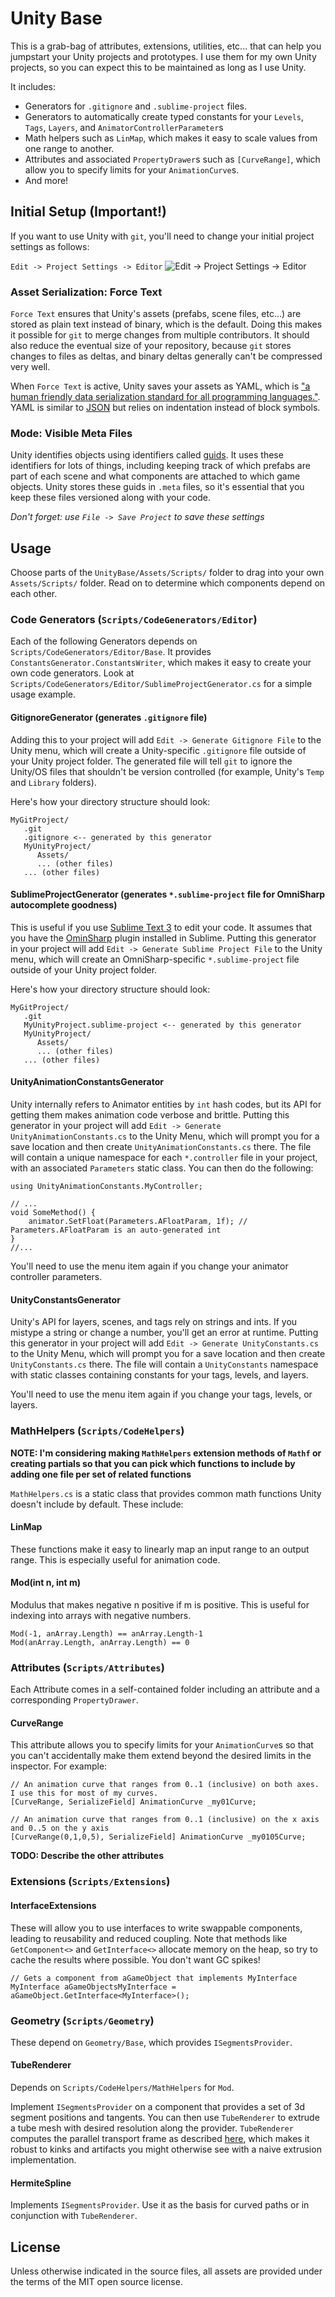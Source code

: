 # Unity Base

This is a grab-bag of attributes, extensions, utilities, etc... that can help you jumpstart your Unity projects and prototypes. I use them for my own Unity projects, so you can expect this to be maintained as long as I use Unity.

It includes:

- Generators for `.gitignore` and `.sublime-project` files.
- Generators to automatically create typed constants for your `Levels`, `Tags`, `Layers`, and `AnimatorControllerParameter`s
- Math helpers such as `LinMap`, which makes it easy to scale values from one range to another.
- Attributes and associated `PropertyDrawer`s such as `[CurveRange]`, which allow you to specify limits for your `AnimationCurve`s.
- And more!

## Initial Setup (Important!)

If you want to use Unity with `git`, you'll need to change your initial project settings as follows:

`Edit -> Project Settings -> Editor`
![Edit -> Project Settings -> Editor](Images/EditorSettings.png)

### Asset Serialization: Force Text
`Force Text` ensures that Unity's assets (prefabs, scene files, etc...) are stored as plain text instead of binary, which is the default. Doing this makes it possible for `git` to merge changes from multiple contributors. It should also reduce the eventual size of your repository, because `git` stores changes to files as deltas, and binary deltas generally can't be compressed very well.

When `Force Text` is active, Unity saves your assets as YAML, which is ["a human friendly data serialization standard for all programming languages."](http://yaml.org/). YAML is similar to [JSON](http://www.json.org/) but relies on indentation instead of block symbols.

### Mode: Visible Meta Files
Unity identifies objects using identifiers called [guids](https://en.wikipedia.org/wiki/Globally_unique_identifier). It uses these identifiers for lots of things, including keeping track of which prefabs are part of each scene and what components are attached to which game objects. Unity stores these guids in `.meta` files, so it's essential that you keep these files versioned along with your code.

*Don't forget: use `File -> Save Project` to save these settings*


## Usage

Choose parts of the `UnityBase/Assets/Scripts/` folder to drag into your own `Assets/Scripts/` folder. Read on to determine which components depend on each other.

### Code Generators (`Scripts/CodeGenerators/Editor`)

Each of the following Generators depends on `Scripts/CodeGenerators/Editor/Base`.
It provides `ConstantsGenerator.ConstantsWriter`, which makes it easy to create your own code generators. Look at `Scripts/CodeGenerators/Editor/SublimeProjectGenerator.cs` for a simple usage example.

#### GitignoreGenerator (generates `.gitignore` file)
Adding this to your project will add `Edit -> Generate Gitignore File` to the Unity menu, which will create a Unity-specific `.gitignore` file outside of your Unity project folder. The generated file will tell `git` to ignore the Unity/OS files that shouldn't be version controlled (for example, Unity's `Temp` and `Library` folders).

Here's how your directory structure should look:

```
MyGitProject/
   .git
   .gitignore <-- generated by this generator
   MyUnityProject/
      Assets/
      ... (other files)
   ... (other files)
```

#### SublimeProjectGenerator (generates `*.sublime-project` file for OmniSharp autocomplete goodness)
This is useful if you use [Sublime Text 3](https://www.sublimetext.com/3) to edit your code.
It assumes that you have the [OminSharp](https://github.com/OmniSharp/omnisharp-sublime) plugin installed in Sublime. Putting this generator in your project will add `Edit -> Generate Sublime Project File` to the Unity menu, which will create an OmniSharp-specific `*.sublime-project` file outside of your Unity project folder.

Here's how your directory structure should look:

```
MyGitProject/
   .git
   MyUnityProject.sublime-project <-- generated by this generator
   MyUnityProject/
      Assets/
      ... (other files)
   ... (other files)
```

#### UnityAnimationConstantsGenerator
Unity internally refers to Animator entities by `int` hash codes, but its API for getting them makes animation code verbose and brittle. Putting this generator in your project will add `Edit -> Generate UnityAnimationConstants.cs` to the Unity Menu, which will prompt you for a save location and then create `UnityAnimationConstants.cs` there. The file will contain a unique namespace for each `*.controller` file in your project, with an associated `Parameters` static class. You can then do the following:

```
using UnityAnimationConstants.MyController;

// ...
void SomeMethod() {
	animator.SetFloat(Parameters.AFloatParam, 1f); // Parameters.AFloatParam is an auto-generated int
}
//...

```

You'll need to use the menu item again if you change your animator controller parameters.

#### UnityConstantsGenerator
Unity's API for layers, scenes, and tags rely on strings and ints. If you mistype a string or change a number, you'll get an error at runtime. Putting this generator in your project will add `Edit -> Generate UnityConstants.cs` to the Unity Menu, which will prompt you for a save location and then create `UnityConstants.cs` there. The file will contain a `UnityConstants` namespace with static classes containing constants for your tags, levels, and layers.

You'll need to use the menu item again if you change your tags, levels, or layers.

### MathHelpers (`Scripts/CodeHelpers`)
**NOTE: I'm considering making `MathHelpers` extension methods of `Mathf` or creating partials so that you can pick which functions to include by adding one file per set of related functions**

`MathHelpers.cs` is a static class that provides common math functions Unity doesn't include by default. These include:


#### LinMap
These functions make it easy to linearly map an input range to an output range. This is especially useful for animation code.

#### Mod(int n, int m)
Modulus that makes negative n positive if m is positive. This is useful for indexing into arrays with negative numbers.

```
Mod(-1, anArray.Length) == anArray.Length-1
Mod(anArray.Length, anArray.Length) == 0
```

### Attributes (`Scripts/Attributes`)
Each Attribute comes in a self-contained folder including an attribute and a corresponding `PropertyDrawer`.

#### CurveRange
This attribute allows you to specify limits for your `AnimationCurve`s so that you can't accidentally make them extend beyond the desired limits in the inspector. For example:

```
// An animation curve that ranges from 0..1 (inclusive) on both axes. I use this for most of my curves.
[CurveRange, SerializeField] AnimationCurve _my01Curve;

// An animation curve that ranges from 0..1 (inclusive) on the x axis and 0..5 on the y axis
[CurveRange(0,1,0,5), SerializeField] AnimationCurve _my0105Curve;
```

**TODO: Describe the other attributes**


### Extensions (`Scripts/Extensions`)

#### InterfaceExtensions
These will allow you to use interfaces to write swappable components, leading to reusability and reduced coupling. Note that methods like `GetComponent<>` and `GetInterface<>` allocate memory on the heap, so try to cache the results where possible. You don't want GC spikes!

```
// Gets a component from aGameObject that implements MyInterface
MyInterface aGameObjectsMyInterface = aGameObject.GetInterface<MyInterface>();
```

### Geometry (`Scripts/Geometry`)
These depend on `Geometry/Base`, which provides `ISegmentsProvider`.

#### TubeRenderer
Depends on `Scripts/CodeHelpers/MathHelpers` for `Mod`.

Implement `ISegmentsProvider` on a component that provides a set of 3d segment positions and tangents. You can then use `TubeRenderer` to extrude a tube mesh with desired resolution along the provider. `TubeRenderer` computes the parallel transport frame as described [here](https://www.cs.indiana.edu/ftp/techreports/TR425.pdf), which makes it robust to kinks and artifacts you might otherwise see with a naive extrusion implementation.

#### HermiteSpline
Implements `ISegmentsProvider`. Use it as the basis for curved paths or in conjunction with `TubeRenderer`.


## License

Unless otherwise indicated in the source files, all assets are provided under the terms of the MIT open source license.


